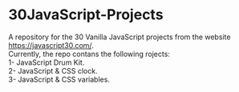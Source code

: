 # 30JavaScript-Projects
A repository for the 30 Vanilla JavaScript projects from the website https://javascript30.com/.  
Currently, the repo contans the following rojects:  
1- JavaScript Drum Kit.  
2- JavaScript & CSS clock.  
3- JavaScript & CSS variables.
